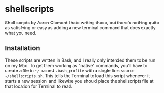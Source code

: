 # shellscripts
Shell scripts by Aaron Clement
I hate writing these, but there's nothing quite as satisfying or easy as adding a new terminal command that does exactly what you need.

## Installation
These scripts are written in Bash, and I really only intended them to be run on my Mac. To get them working as "native" commands, you'll have to create a file in `~/` named `.bash_profile` with a single line: `source ~/shellscripts.sh`. This tells the Terminal to load this script whenever it starts a new session, and likewise you should place the shellscripts file at that location for Terminal to read.